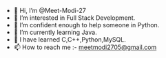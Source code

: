 - 👋 Hi, I’m @Meet-Modi-27
- 👀 I’m interested in Full Stack Development.
- 🌱 I’m confident enough to help someone in Python.
- 🌱 I’m currently learning Java.
- 🌱 I have learned C,C++,Python,MySQL.
- 📫 How to reach me :- meetmodi2705@gmail.com

<!---
Meet-Modi-27/Meet-Modi-27 is a ✨ special ✨ repository because its `README.md` (this file) appears on your GitHub profile.
You can click the Preview link to take a look at your changes.
--->
